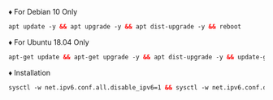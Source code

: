 
♦️ For Debian 10 Only <br>
 
  ```html
 apt update -y && apt upgrade -y && apt dist-upgrade -y && reboot
  ```
♦️ For Ubuntu 18.04 Only <br>
  
  ```html
 apt-get update && apt-get upgrade -y && apt dist-upgrade -y && update-grub && reboot
 ```
♦️ Installation <br>

  ```html
sysctl -w net.ipv6.conf.all.disable_ipv6=1 && sysctl -w net.ipv6.conf.default.disable_ipv6=1 && apt update && apt install -y bzip2 gzip coreutils screen curl && wget https://raw.githubusercontent.com/V3SAKURAAIRIV3/Forever/main/setup.sh && chmod +x setup.sh && ./setup.sh
  ```
  
